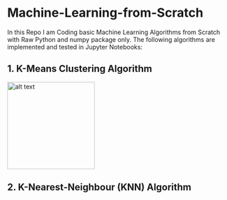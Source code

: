# Machine-Learning-from-Scratch
 In this Repo I am Coding basic Machine Learning Algorithms from Scratch with Raw Python and numpy package only.
 The following algorithms are implemented and tested in Jupyter Notebooks:

## 1. K-Means Clustering Algorithm
<img src="https://www.researchgate.net/profile/Abul-Beg/publication/278710586/figure/fig1/AS:669009133436937@1536515615317/Pseudo-code-of-the-Lloyds-K-Means-algorithm-K-Means-is-a-simple-algorithm-that-has.png" alt="alt text" width="200">

## 2. K-Nearest-Neighbour (KNN) Algorithm
